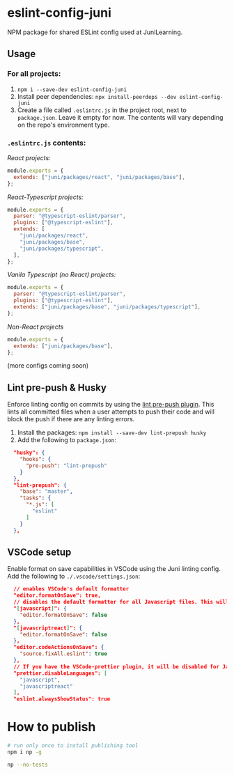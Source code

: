 # eslint-config-juni

NPM package for shared ESLint config used at JuniLearning.

## Usage

### For all projects:

1. `npm i --save-dev eslint-config-juni`
2. Install peer dependencies: `npx install-peerdeps --dev eslint-config-juni`
3. Create a file called `.eslintrc.js` in the project root, next to `package.json`. Leave it empty for now. The contents will vary depending on the repo's environment type.

### `.eslintrc.js` contents:

_React projects:_

```js
module.exports = {
  extends: ["juni/packages/react", "juni/packages/base"],
};
```

_React-Typescript projects:_

```js
module.exports = {
  parser: "@typescript-eslint/parser",
  plugins: ["@typescript-eslint"],
  extends: [
    "juni/packages/react",
    "juni/packages/base",
    "juni/packages/typescript",
  ],
};
```

_Vanila Typescript (no React) projects:_

```js
module.exports = {
  parser: "@typescript-eslint/parser",
  plugins: ["@typescript-eslint"],
  extends: ["juni/packages/base", "juni/packages/typescript"],
};
```

_Non-React projects_

```js
module.exports = {
  extends: ["juni/packages/base"],
};
```

(more configs coming soon)

## Lint pre-push & Husky

Enforce linting config on commits by using the [lint pre-push plugin](https://www.npmjs.com/package/lint-prepush). This lints all committed files when a user attempts to push their code and will block the push if there are any linting errors.

1. Install the packages: `npm install --save-dev lint-prepush husky`
2. Add the following to `package.json`:

```json
  "husky": {
    "hooks": {
      "pre-push": "lint-prepush"
    }
  },
  "lint-prepush": {
    "base": "master",
    "tasks": {
      "*.js": [
        "eslint"
      ]
    }
  },
```

## VSCode setup

Enable format on save capabilities in VSCode using the Juni linting config.
Add the following to `./.vscode/settings.json`:

```json
  // enables VSCode's default formatter
  "editor.formatOnSave": true,
  // disables the default formatter for all Javascript files. This will be handled by the Juni eslint config.
  "[javascript]": {
    "editor.formatOnSave": false
  },
  "[javascriptreact]": {
    "editor.formatOnSave": false
  },
  "editor.codeActionsOnSave": {
    "source.fixAll.eslint": true
  },
  // If you have the VSCode-prettier plugin, it will be disabled for Javascript files in favor of the prettier config in Juni's eslint config.
  "prettier.disableLanguages": [
    "javascript",
    "javascriptreact"
  ],
  "eslint.alwaysShowStatus": true
```

# How to publish

```bash
# run only once to install publishing tool
npm i np -g
```

```bash
np --no-tests
```
